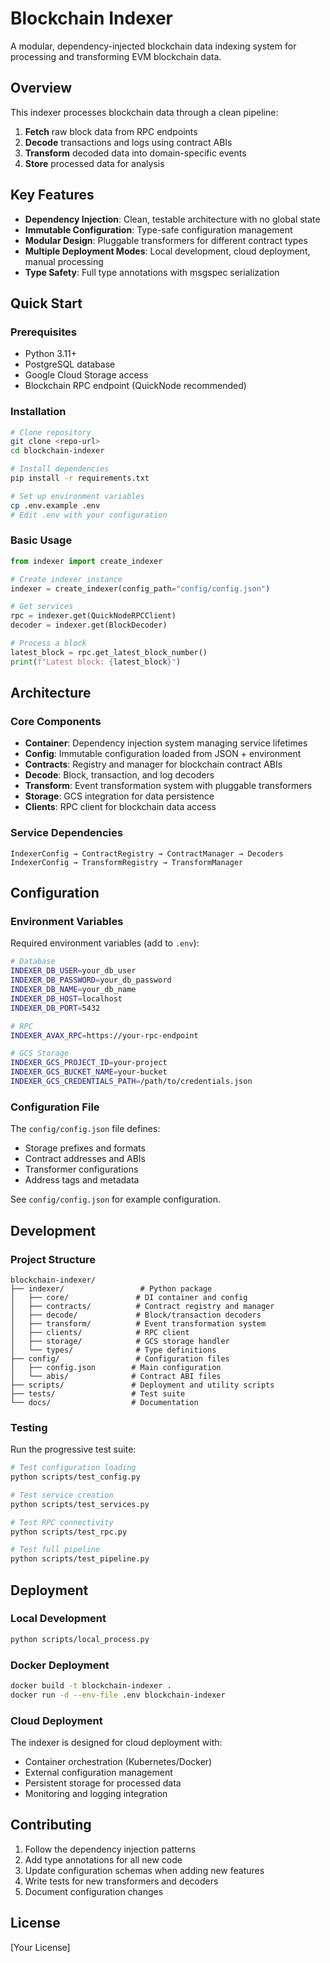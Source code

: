 # Blockchain Indexer

A modular, dependency-injected blockchain data indexing system for processing and transforming EVM blockchain data.

## Overview

This indexer processes blockchain data through a clean pipeline:
1. **Fetch** raw block data from RPC endpoints
2. **Decode** transactions and logs using contract ABIs  
3. **Transform** decoded data into domain-specific events
4. **Store** processed data for analysis

## Key Features

- **Dependency Injection**: Clean, testable architecture with no global state
- **Immutable Configuration**: Type-safe configuration management
- **Modular Design**: Pluggable transformers for different contract types
- **Multiple Deployment Modes**: Local development, cloud deployment, manual processing
- **Type Safety**: Full type annotations with msgspec serialization

## Quick Start

### Prerequisites
- Python 3.11+
- PostgreSQL database
- Google Cloud Storage access
- Blockchain RPC endpoint (QuickNode recommended)

### Installation

```bash
# Clone repository
git clone <repo-url>
cd blockchain-indexer

# Install dependencies
pip install -r requirements.txt

# Set up environment variables
cp .env.example .env
# Edit .env with your configuration
```

### Basic Usage

```python
from indexer import create_indexer

# Create indexer instance
indexer = create_indexer(config_path="config/config.json")

# Get services
rpc = indexer.get(QuickNodeRPCClient)
decoder = indexer.get(BlockDecoder)

# Process a block
latest_block = rpc.get_latest_block_number()
print(f"Latest block: {latest_block}")
```

## Architecture

### Core Components

- **Container**: Dependency injection system managing service lifetimes
- **Config**: Immutable configuration loaded from JSON + environment
- **Contracts**: Registry and manager for blockchain contract ABIs
- **Decode**: Block, transaction, and log decoders
- **Transform**: Event transformation system with pluggable transformers
- **Storage**: GCS integration for data persistence
- **Clients**: RPC client for blockchain data access

### Service Dependencies

```
IndexerConfig → ContractRegistry → ContractManager → Decoders
IndexerConfig → TransformRegistry → TransformManager
```

## Configuration

### Environment Variables

Required environment variables (add to `.env`):

```bash
# Database
INDEXER_DB_USER=your_db_user
INDEXER_DB_PASSWORD=your_db_password  
INDEXER_DB_NAME=your_db_name
INDEXER_DB_HOST=localhost
INDEXER_DB_PORT=5432

# RPC
INDEXER_AVAX_RPC=https://your-rpc-endpoint

# GCS Storage
INDEXER_GCS_PROJECT_ID=your-project
INDEXER_GCS_BUCKET_NAME=your-bucket
INDEXER_GCS_CREDENTIALS_PATH=/path/to/credentials.json
```

### Configuration File

The `config/config.json` file defines:
- Storage prefixes and formats
- Contract addresses and ABIs
- Transformer configurations
- Address tags and metadata

See `config/config.json` for example configuration.

## Development

### Project Structure

```
blockchain-indexer/
├── indexer/                 # Python package
│   ├── core/               # DI container and config
│   ├── contracts/          # Contract registry and manager
│   ├── decode/             # Block/transaction decoders
│   ├── transform/          # Event transformation system
│   ├── clients/            # RPC client
│   ├── storage/            # GCS storage handler
│   └── types/              # Type definitions
├── config/                 # Configuration files
│   ├── config.json        # Main configuration
│   └── abis/              # Contract ABI files
├── scripts/               # Deployment and utility scripts
├── tests/                 # Test suite
└── docs/                  # Documentation
```

### Testing

Run the progressive test suite:

```bash
# Test configuration loading
python scripts/test_config.py

# Test service creation
python scripts/test_services.py

# Test RPC connectivity  
python scripts/test_rpc.py

# Test full pipeline
python scripts/test_pipeline.py
```

## Deployment

### Local Development

```bash
python scripts/local_process.py
```

### Docker Deployment

```bash
docker build -t blockchain-indexer .
docker run -d --env-file .env blockchain-indexer
```

### Cloud Deployment

The indexer is designed for cloud deployment with:
- Container orchestration (Kubernetes/Docker)
- External configuration management
- Persistent storage for processed data
- Monitoring and logging integration

## Contributing

1. Follow the dependency injection patterns
2. Add type annotations for all new code
3. Update configuration schemas when adding new features
4. Write tests for new transformers and decoders
5. Document configuration changes

## License

[Your License]